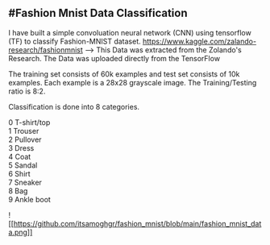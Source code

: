 #Fashion Mnist Data Classification
----

I have built a simple convoluation neural network (CNN) using tensorflow (TF) to classify Fashion-MNIST dataset. 
https://www.kaggle.com/zalando-research/fashionmnist --> This Data was extracted from the Zolando's Research. The Data was uploaded directly from the TensorFlow 

The training set consists of 60k examples and test set consists of 10k examples. Each example is a 28x28 grayscale image. The Training/Testing ratio is 8:2.

Classification is done into 8 categories. 

0 T-shirt/top <br>
1 Trouser <br>
2 Pullover <br>
3 Dress <br>
4 Coat <br>
5 Sandal <br>
6 Shirt <br>
7 Sneaker <br>
8 Bag <br>
9 Ankle boot <br>

! [[https://github.com/itsamoghgr/fashion_mnist/blob/main/fashion_mnist_data.png]]
